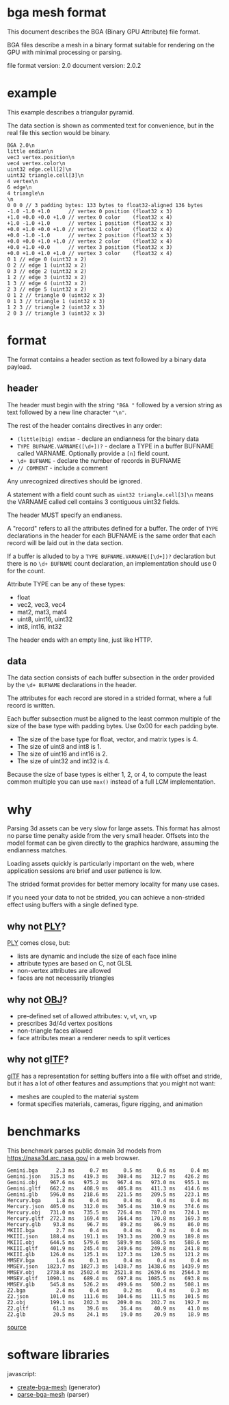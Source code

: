 # bga mesh format

This document describes the BGA (Binary GPU Attribute) file format.

BGA files describe a mesh in a binary format suitable for rendering on the GPU
with minimal processing or parsing.

file format version: 2.0
document version: 2.0.2

# example

This example describes a triangular pyramid.

The data section is shown as commented text for convenience, but in the real
file this section would be binary.

```
BGA 2.0\n
little endian\n
vec3 vertex.position\n
vec4 vertex.color\n
uint32 edge.cell[2]\n
uint32 triangle.cell[3]\n
4 vertex\n
6 edge\n
4 triangle\n
\n
0 0 0 // 3 padding bytes: 133 bytes to float32-aligned 136 bytes
-1.0 -1.0 +1.0      // vertex 0 position (float32 x 3)
+1.0 +0.0 +0.0 +1.0 // vertex 0 color    (float32 x 4)
+1.0 -1.0 +1.0      // vertex 1 position (float32 x 3)
+0.0 +1.0 +0.0 +1.0 // vertex 1 color    (float32 x 4)
+0.0 -1.0 -1.0      // vertex 2 position (float32 x 3)
+0.0 +0.0 +1.0 +1.0 // vertex 2 color    (float32 x 4)
+0.0 +1.0 +0.0      // vertex 3 position (float32 x 3)
+0.0 +1.0 +1.0 +1.0 // vertex 3 color    (float32 x 4)
0 1 // edge 0 (uint32 x 2)
0 2 // edge 1 (uint32 x 2)
0 3 // edge 2 (uint32 x 2)
1 2 // edge 3 (uint32 x 2)
1 3 // edge 4 (uint32 x 2)
2 3 // edge 5 (uint32 x 2)
0 1 2 // triangle 0 (uint32 x 3)
0 1 3 // triangle 1 (uint32 x 3)
1 2 3 // triangle 2 (uint32 x 3)
2 0 3 // triangle 3 (uint32 x 3)
```

# format

The format contains a header section as text followed by a binary data payload.

## header

The header must begin with the string `"BGA "` followed by a version string as
text followed by a new line character `"\n"`.

The rest of the header contains directives in any order:

* `(little|big) endian` - declare an endianness for the binary data
* `TYPE BUFNAME.VARNAME([\d+])?` - declare a TYPE in a buffer BUFNAME called
  VARNAME. Optionally provide a `[n]` field count.
* `\d+ BUFNAME` - declare the number of records in BUFNAME
* `// COMMENT` - include a comment

Any unrecognized directives should be ignored.

A statement with a field count such as `uint32 triangle.cell[3]\n` means the
VARNAME called cell contains 3 contiguous uint32 fields.

The header MUST specify an endianess.

A "record" refers to all the attributes defined for a buffer. The order of
`TYPE` declarations in the header for each BUFNAME is the same order that each
record will be laid out in the data section.

If a buffer is alluded to by a `TYPE BUFNAME.VARNAME([\d+])?` declaration but
there is no `\d+ BUFNAME` count declaration, an implementation should use 0 for
the count.

Attribute TYPE can be any of these types:

* float
* vec2, vec3, vec4
* mat2, mat3, mat4
* uint8, uint16, uint32
* int8, int16, int32

The header ends with an empty line, just like HTTP.

## data

The data section consists of each buffer subsection in the order provided by the
`\d+ BUFNAME` declarations in the header.

The attributes for each record are stored in a strided format, where a full
record is written.

Each buffer subsection must be aligned to the least common multiple of the size
of the base type with padding bytes. Use 0x00 for each padding byte.

* The size of the base type for float, vector, and matrix types is 4.
* The size of uint8 and int8 is 1.
* The size of uint16 and int16 is 2.
* The size of uint32 and int32 is 4.

Because the size of base types is either 1, 2, or 4, to compute the least common
multiple you can use `max()` instead of a full LCM implementation.

# why

Parsing 3d assets can be very slow for large assets. This format has almost no
parse time penalty aside from the very small header. Offsets into the model
format can be given directly to the graphics hardware, assuming the endianness
matches.

Loading assets quickly is particularly important on the web, where application
sessions are brief and user patience is low.

The strided format provides for better memory locality for many use cases.

If you need your data to not be strided, you can achieve a non-strided effect
using buffers with a single defined type.

## why not [PLY][]?

[PLY][] comes close, but:

* lists are dynamic and include the size of each face inline
* attribute types are based on C, not GLSL
* non-vertex attributes are allowed
* faces are not necessarily triangles

[PLY]: http://paulbourke.net/dataformats/ply/

## why not [OBJ][]?

* pre-defined set of allowed attributes: v, vt, vn, vp
* prescribes 3d/4d vertex positions
* non-triangle faces allowed
* face attributes mean a renderer needs to split vertices

[OBJ]: https://en.wikipedia.org/wiki/Wavefront_.obj_file

## why not [glTF][]?

[glTF][] has a representation for setting buffers into a file with offset and
stride, but it has a lot of other features and assumptions that you might not
want:

* meshes are coupled to the material system
* format specifies materials, cameras, figure rigging, and animation

[glTF]: https://raw.githubusercontent.com/KhronosGroup/glTF/master/specification/2.0/figures/gltfOverview-2.0.0.png

# benchmarks

This benchmark parses public domain 3d models from https://nasa3d.arc.nasa.gov/
in a web browser.

```
Gemini.bga      2.3 ms     0.7 ms     0.5 ms     0.6 ms     0.4 ms
Gemini.json   315.3 ms   419.3 ms   308.4 ms   312.7 ms   426.2 ms
Gemini.obj    967.6 ms   975.2 ms   967.4 ms   973.0 ms   955.1 ms
Gemini.gltf   662.2 ms   408.9 ms   405.8 ms   411.3 ms   414.6 ms
Gemini.glb    596.0 ms   218.6 ms   221.5 ms   209.5 ms   223.1 ms
Mercury.bga     1.8 ms     0.4 ms     0.4 ms     0.4 ms     0.4 ms
Mercury.json  405.0 ms   312.0 ms   305.4 ms   310.9 ms   374.6 ms
Mercury.obj   731.0 ms   735.5 ms   726.4 ms   787.0 ms   724.1 ms
Mercury.gltf  272.3 ms   169.4 ms   164.4 ms   170.8 ms   169.3 ms
Mercury.glb    93.8 ms    96.7 ms    89.2 ms    86.9 ms    86.0 ms
MKIII.bga       2.7 ms     0.4 ms     0.4 ms     0.2 ms     0.4 ms
MKIII.json    188.4 ms   191.1 ms   193.3 ms   200.9 ms   189.8 ms
MKIII.obj     644.5 ms   579.6 ms   589.9 ms   588.5 ms   588.6 ms
MKIII.gltf    401.9 ms   245.4 ms   249.6 ms   249.8 ms   241.8 ms
MKIII.glb     126.0 ms   125.1 ms   127.3 ms   120.5 ms   121.2 ms
MMSEV.bga       1.6 ms     0.1 ms     0.4 ms     0.4 ms     0.4 ms
MMSEV.json   1823.7 ms  1827.3 ms  1438.7 ms  1438.6 ms  1439.9 ms
MMSEV.obj    2738.8 ms  2502.4 ms  2521.8 ms  2639.6 ms  2564.3 ms
MMSEV.gltf   1090.1 ms   689.4 ms   697.8 ms  1085.5 ms   693.8 ms
MMSEV.glb     545.8 ms   526.2 ms   499.6 ms   500.2 ms   508.1 ms
Z2.bga          2.4 ms     0.4 ms     0.2 ms     0.4 ms     0.3 ms
Z2.json       101.0 ms   111.6 ms   104.6 ms   111.5 ms   101.5 ms
Z2.obj        199.1 ms   202.3 ms   209.0 ms   202.7 ms   192.7 ms
Z2.gltf        61.3 ms    39.6 ms    36.4 ms    40.9 ms    41.0 ms
Z2.glb         20.5 ms    24.1 ms    19.0 ms    20.9 ms    18.9 ms
```

[source](https://github.com/substack/parse-bga-mesh/tree/master/bench/main.js)

# software libraries

javascript:

* [create-bga-mesh](https://github.com/substack/create-bga-mesh) (generator)
* [parse-bga-mesh](https://github.com/substack/parse-bga-mesh) (parser)

